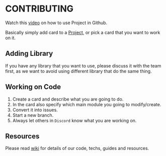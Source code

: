 # CONTRIBUTING

Watch this [video](https://www.youtube.com/watch?v=C6MGKHkNtxU) on how to use Project in Github.

Basically simply add card to a [Project](https://github.com/tylim88/GameSenshi/projects), or pick a card that you want to work on it.

## Adding Library

If you have any library that you want to use, please discuss it with the team first, as we want to avoid using different library that do the same thing.

## Working on Code

1. Create a card and describe what you are going to do.
2. In the card also specify which main module you going to modify/create.
3. Convert it into issues.
4. Start a new branch.
5. Always let others in `Discord` know what you are working on.

## Resources

Please read [wiki](https://github.com/tylim88/GameSenshi/wiki) for details of our code, techs, guides and resources.
